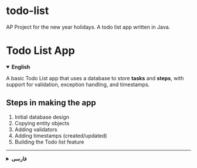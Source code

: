 # todo-list
AP Project for the new year holidays. A todo list app written in Java.

# Todo List App

<details open>
<summary><strong>English</strong></summary>

A basic Todo List app that uses a database to store **tasks** and **steps**, with support for validation, exception handling, and timestamps.

## Steps in making the app

1. Initial database design
2. Copying entity objects
3. Adding validators
4. Adding timestamps (created/updated)
5. Building the Todo list feature

</details>

---

<details>
<summary><strong>فارسی</strong></summary>

یک اپلیکیشن سادۀ Todo List که از دیتابیس برای ذخیرۀ **تسک‌ها** و **قدم‌ها** استفاده می‌کند. این پروژه شامل اعتبارسنجی، مدیریت خطاها و ثبت زمان نیز می‌باشد.

## قدم‌های طی‌شده در ساخت برنامه

1. قدم اول - طرح اولیه دیتابیس
2. قدم دوم - کپی کردن آبجکت‌ها
3. قدم سوم - افزودن ولیدیتورها
4. قدم چهارم - افزودن زمان ساخت و تغییر
5. قدم پنجم - ساخت لیست تودو

</details>

